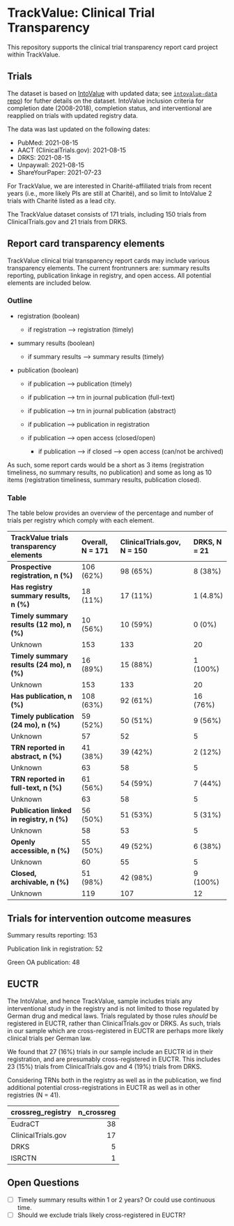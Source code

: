 
<!-- README.md is generated from README.Rmd. Please edit that file -->

# TrackValue: Clinical Trial Transparency

This repository supports the clinical trial transparency report card
project within TrackValue.

## Trials

The dataset is based on
[IntoValue](https://doi.org/10.5281/zenodo.5141343) with updated data;
see [`intovalue-data` repo](https://github.com/maia-sh/intovalue-data))
for futher details on the dataset. IntoValue inclusion criteria for
completion date (2008-2018), completion status, and interventional are
reapplied on trials with updated registry data.

The data was last updated on the following dates:

-   PubMed: 2021-08-15
-   AACT (ClinicalTrials.gov): 2021-08-15
-   DRKS: 2021-08-15
-   Unpaywall: 2021-08-15
-   ShareYourPaper: 2021-07-23

For TrackValue, we are interested in Charité-affiliated trials from
recent years (i.e., more likely PIs are still at Charité), and so limit
to IntoValue 2 trials with Charité listed as a lead city.

The TrackValue dataset consists of 171 trials, including 150 trials from
ClinicalTrials.gov and 21 trials from DRKS.

## Report card transparency elements

TrackValue clinical trial transparency report cards may include various
transparency elements. The current frontrunners are: summary results
reporting, publication linkage in registry, and open access. All
potential elements are included below.

### Outline

-   registration (boolean)

    -   if registration –> registration (timely)

-   summary results (boolean)

    -   if summary results –> summary results (timely)

-   publication (boolean)

    -   if publication –> publication (timely)

    -   if publication –> trn in journal publication (full-text)

    -   if publication –> trn in journal publication (abstract)

    -   if publication –> publication in registration

    -   if publication –> open access (closed/open)

        -   if publication –> if closed –> open access (can/not be
            archived)

As such, some report cards would be a short as 3 items (registration
timeliness, no summary results, no publication) and some as long as 10
items (registration timeliness, summary results, publication closed).

### Table

The table below provides an overview of the percentage and number of
trials per registry which comply with each element.

| **TrackValue trials transparency elements** | **Overall**, N = 171 | **ClinicalTrials.gov**, N = 150 | **DRKS**, N = 21 |
|:--------------------------------------------|:---------------------|:--------------------------------|:-----------------|
| **Prospective registration, n (%)**         | 106 (62%)            | 98 (65%)                        | 8 (38%)          |
| **Has registry summary results, n (%)**     | 18 (11%)             | 17 (11%)                        | 1 (4.8%)         |
| **Timely summary results (12 mo), n (%)**   | 10 (56%)             | 10 (59%)                        | 0 (0%)           |
| Unknown                                     | 153                  | 133                             | 20               |
| **Timely summary results (24 mo), n (%)**   | 16 (89%)             | 15 (88%)                        | 1 (100%)         |
| Unknown                                     | 153                  | 133                             | 20               |
| **Has publication, n (%)**                  | 108 (63%)            | 92 (61%)                        | 16 (76%)         |
| **Timely publication (24 mo), n (%)**       | 59 (52%)             | 50 (51%)                        | 9 (56%)          |
| Unknown                                     | 57                   | 52                              | 5                |
| **TRN reported in abstract, n (%)**         | 41 (38%)             | 39 (42%)                        | 2 (12%)          |
| Unknown                                     | 63                   | 58                              | 5                |
| **TRN reported in full-text, n (%)**        | 61 (56%)             | 54 (59%)                        | 7 (44%)          |
| Unknown                                     | 63                   | 58                              | 5                |
| **Publication linked in registry, n (%)**   | 56 (50%)             | 51 (53%)                        | 5 (31%)          |
| Unknown                                     | 58                   | 53                              | 5                |
| **Openly accessible, n (%)**                | 55 (50%)             | 49 (52%)                        | 6 (38%)          |
| Unknown                                     | 60                   | 55                              | 5                |
| **Closed, archivable, n (%)**               | 51 (98%)             | 42 (98%)                        | 9 (100%)         |
| Unknown                                     | 119                  | 107                             | 12               |

## Trials for intervention outcome measures

Summary results reporting: 153

Publication link in registration: 52

Green OA publication: 48

## EUCTR

The IntoValue, and hence TrackValue, sample includes trials any
interventional study in the registry and is not limited to those
regulated by German drug and medical laws. Trials regulated by those
rules *should* be registered in EUCTR, rather than ClinicalTrials.gov or
DRKS. As such, trials in our sample which are cross-registered in EUCTR
are perhaps more likely clinical trials per German law.

We found that 27 (16%) trials in our sample include an EUCTR id in their
registration, and are presumably cross-registered in EUCTR. This
includes 23 (15%) trials from ClinicalTrials.gov and 4 (19%) trials from
DRKS.

Considering TRNs both in the registry as well as in the publication, we
find additional potential cross-registrations in EUCTR as well as in
other registries (N = 41).

| crossreg_registry  | n_crossreg |
|:-------------------|-----------:|
| EudraCT            |         38 |
| ClinicalTrials.gov |         17 |
| DRKS               |          5 |
| ISRCTN             |          1 |

## Open Questions

-   [ ] Timely summary results within 1 or 2 years? Or could use
    continuous time.
-   [ ] Should we exclude trials likely cross-registered in EUCTR?
